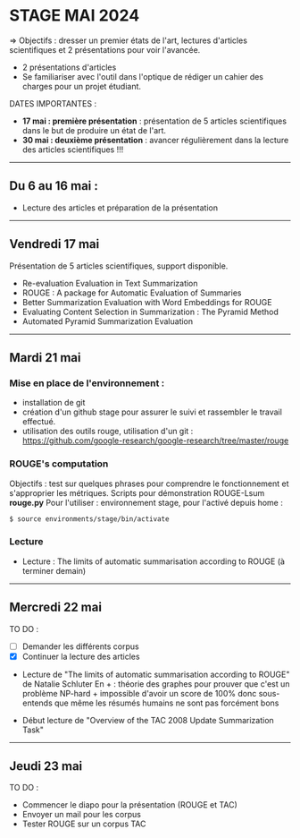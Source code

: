 # STAGE MAI 2024 

=> Objectifs : dresser un premier états de l'art, lectures d'articles scientifiques et 2 présentations pour voir l'avancée. 
- 2 présentations d'articles 
- Se familiariser avec l'outil dans l'optique de rédiger un cahier des charges pour un projet étudiant. 


DATES IMPORTANTES : 
- **17 mai : première présentation** : présentation de 5 articles scientifiques dans le but de produire un état de l'art. 
- **30 mai : deuxième présentation** : avancer régulièrement dans la lecture des articles scientifiques !!!

___ 

## Du 6 au 16 mai : 
- Lecture des articles et préparation de la présentation

___ 
## Vendredi 17 mai 
Présentation de 5 articles scientifiques, support disponible. 
- Re-evaluation Evaluation in Text Summarization
- ROUGE : A package for Automatic Evaluation of Summaries 
- Better Summarization Evaluation with Word Embeddings for ROUGE 
- Evaluating Content Selection in Summarization : The Pyramid Method 
- Automated Pyramid Summarization Evaluation

_________
## Mardi 21 mai 

### Mise en place de l'environnement : 
- installation de git 
- création d'un github stage pour assurer le suivi et rassembler le travail effectué.
- utilisation des outils rouge, utilisation d'un git : https://github.com/google-research/google-research/tree/master/rouge

### ROUGE's computation 

Objectifs : test sur quelques phrases pour comprendre le fonctionnement et s'approprier les métriques. 
Scripts pour démonstration ROUGE-Lsum 
**rouge.py** 
Pour l'utiliser : environnement stage, pour l'activé depuis home : 

``` bash
$ source environments/stage/bin/activate
```

### Lecture

- Lecture : The limits of automatic summarisation according to ROUGE (à terminer demain) 

_________

## Mercredi 22 mai 

TO DO : 
- [ ] Demander les différents corpus 
- [x] Continuer la lecture des articles

- Lecture de "The limits of automatic summarisation according to ROUGE" de Natalie Schluter 
En + : théorie des graphes pour prouver que c'est un problème NP-hard + impossible d'avoir un score de 100% donc sous-entends que même les résumés humains ne sont pas forcément bons

- Début lecture de "Overview of the TAC 2008 Update Summarization Task"


____ 

## Jeudi 23 mai 

TO DO : 
- Commencer le diapo pour la présentation (ROUGE et TAC)
- Envoyer un mail pour les corpus 
- Tester ROUGE sur un corpus TAC 




